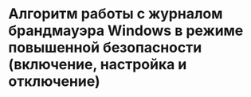 # Алгоритм работы с журналом брандмауэра Windows в режиме повышенной безопасности (включение, настройка и отключение)